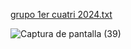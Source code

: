 [grupo 1er cuatri 2024.txt](https://github.com/joacosponer/LABII2024ComB/files/15377169/grupo.1er.cuatri.2024.txt)

![Captura de pantalla (39)](https://github.com/joacosponer/LABII2024ComB/assets/144067577/9ab0ac70-6081-4009-be3c-59f8c714db4c)
